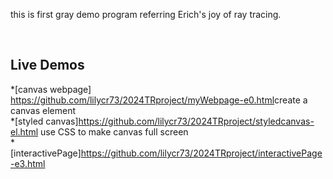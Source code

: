 
this is  first gray demo program referring Erich's joy of ray tracing.

<br>
<h2> Live Demos </h2>

*[canvas webpage] <https://github.com/lilycr73/2024TRproject/myWebpage-e0.html>create a canvas element
<br>
*[styled canvas]<https://github.com/lilycr73/2024TRproject/styledcanvas-el.html> use CSS to make canvas full screen
<br>
*[interactivePage]<https://github.com/lilycr73/2024TRproject/interactivePage-e3.html>
